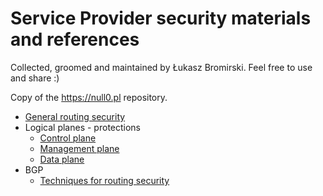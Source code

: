 # Service Provider security materials and references
Collected, groomed and maintained by Łukasz Bromirski. Feel free to use and share :)

Copy of the https://null0.pl repository.

* [General routing security](https://github.com/lukasz-bromirski/sp-security/00.general.routing.security.md)
* Logical planes - protections
  * [Control plane](https://github.com/lukasz-bromirski/sp-security/03.control.plane.md)
  * [Management plane](https://github.com/lukasz-bromirski/sp-security/02.management.plane.md)
  * [Data plane](https://github.com/lukasz-bromirski/sp-security/01.data.plane.md)
* BGP
  * [Techniques for routing security](https://github.com/lukasz-bromirski/sp-security/04.bgp.techniques.md)
